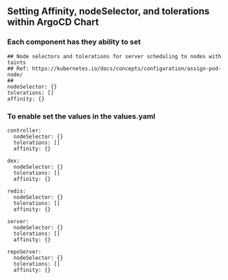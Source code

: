 ## Setting Affinity, nodeSelector, and tolerations within ArgoCD Chart

### Each component has they ability to set

```
## Node selectors and tolerations for server scheduling to nodes with taints
## Ref: https://kubernetes.io/docs/concepts/configuration/assign-pod-node/
##
nodeSelector: {}
tolerations: []
affinity: {}
```

### To enable set the values in the values.yaml

```
controller:
  nodeSelector: {}
  tolerations: []
  affinity: {}

dex:
  nodeSelector: {}
  tolerations: []
  affinity: {}

redis:
  nodeSelector: {}
  tolerations: []
  affinity: {}

server:
  nodeSelector: {}
  tolerations: []
  affinity: {}

repoServer:
  nodeSelector: {}
  tolerations: []
  affinity: {}
```
